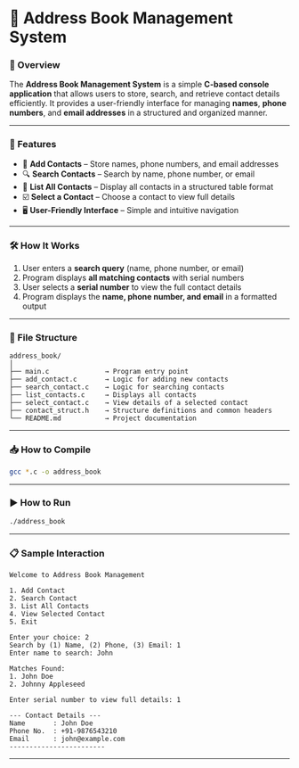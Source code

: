 # 📖 Address Book Management System

### 📌 Overview
The **Address Book Management System** is a simple **C-based console application** that allows users to store, search, and retrieve contact details efficiently. It provides a user-friendly interface for managing **names**, **phone numbers**, and **email addresses** in a structured and organized manner.

---

### 🚀 Features

- 📌 **Add Contacts** – Store names, phone numbers, and email addresses  
- 🔍 **Search Contacts** – Search by name, phone number, or email  
- 📜 **List All Contacts** – Display all contacts in a structured table format  
- ☑️ **Select a Contact** – Choose a contact to view full details  
- 🖥️ **User-Friendly Interface** – Simple and intuitive navigation  

---

### 🛠️ How It Works

1. User enters a **search query** (name, phone number, or email)  
2. Program displays **all matching contacts** with serial numbers  
3. User selects a **serial number** to view the full contact details  
4. Program displays the **name, phone number, and email** in a formatted output  

---

### 📁 File Structure

```
address_book/
│
├── main.c              → Program entry point
├── add_contact.c       → Logic for adding new contacts
├── search_contact.c    → Logic for searching contacts
├── list_contacts.c     → Displays all contacts
├── select_contact.c    → View details of a selected contact
├── contact_struct.h    → Structure definitions and common headers
└── README.md           → Project documentation
```

---

### 📥 How to Compile

```bash
gcc *.c -o address_book
```

---

### ▶️ How to Run

```bash
./address_book
```

---

### 📋 Sample Interaction

```
Welcome to Address Book Management

1. Add Contact
2. Search Contact
3. List All Contacts
4. View Selected Contact
5. Exit

Enter your choice: 2
Search by (1) Name, (2) Phone, (3) Email: 1
Enter name to search: John

Matches Found:
1. John Doe
2. Johnny Appleseed

Enter serial number to view full details: 1

--- Contact Details ---
Name       : John Doe
Phone No.  : +91-9876543210
Email      : john@example.com
------------------------
```

---



